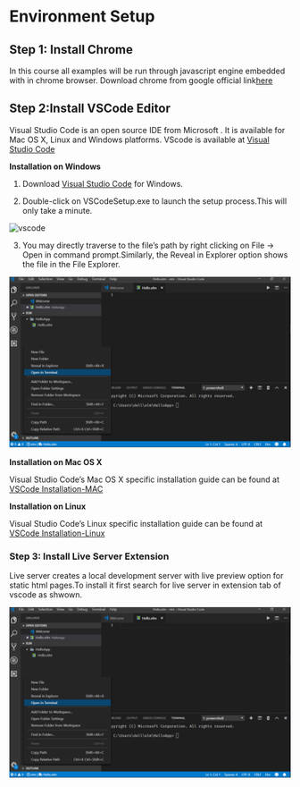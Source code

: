 # Environment Setup

## Step 1: Install Chrome

In this course all examples will be run through javascript engine embedded with in chrome browser. Download chrome from google official link[here](https://www.google.com/chrome/)

## Step 2:Install VSCode Editor

Visual Studio Code is an open source IDE from Microsoft . It is available for Mac OS X, Linux and Windows platforms. VScode is available at [Visual Studio Code](https://code.visualstudio.com/)

**Installation on Windows**

1. Download [Visual Studio Code](https://code.visualstudio.com/) for Windows.  

2. Double-click on VSCodeSetup.exe to launch the setup process.This will only take a minute.

 <!--Screenshot here -->
 ![vscode](
https://www.tutorialspoint.com/typescript/images/setup_wizard.jpg
)
  
3.  You may directly traverse to the file’s path by right clicking on  File → Open in command prompt.Similarly, the Reveal in  Explorer option shows the file in the File Explorer.

 <!--Include screenshot for elm file -->
  ![travers_path](
      https://github.com/kannans89/ElmRepo/blob/master/images/07_open_terminal.png?raw=true
 )

**Installation on Mac OS X**

Visual Studio Code’s Mac OS X specific installation guide can be found at [VSCode Installation-MAC](https://code.visualstudio.com/Docs/editor/setup)

**Installation on Linux**

Visual Studio Code’s Linux specific installation guide can be found at [VSCode Installation-Linux](https://code.visualstudio.com/Docs/editor/setup)

### Step 3: Install Live Server Extension

Live server creates a local development server with live preview option for static html pages.To install it first search for live server in extension tab of vscode as shwown.

![travers_path](
      https://github.com/kannans89/ElmRepo/blob/master/images/07_open_terminal.png?raw=true
 )